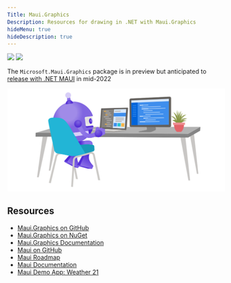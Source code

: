 ```yaml
---
Title: Maui.Graphics
Description: Resources for drawing in .NET with Maui.Graphics
hideMenu: true
hideDescription: true
---
```


[![](https://badgen.net/nuget/v/Microsoft.Maui.Graphics/pre)](https://github.com/dotnet/Microsoft.Maui.Graphics)
[![](https://img.shields.io/github/license/dotnet/Microsoft.Maui.Graphics?color=%231281c0)](https://github.com/dotnet/Microsoft.Maui.Graphics/blob/main/LICENSE)

The `Microsoft.Maui.Graphics` package is in preview but anticipated to [release with .NET MAUI](https://github.com/dotnet/maui/wiki/Roadmap) in mid-2022

<div class="text-center">

![](images/maui-working.svg)

</div>

## Resources

* [Maui.Graphics on GitHub](https://github.com/dotnet/Microsoft.Maui.Graphics)
* [Maui.Graphics on NuGet](https://www.nuget.org/packages?q=Maui.Graphics)
* [Maui.Graphics Documentation](https://docs.microsoft.com/en-us/dotnet/maui/user-interface/graphics/)
* [Maui on GitHub](https://github.com/dotnet/maui)
* [Maui Roadmap](https://github.com/dotnet/maui/wiki/Roadmap)
* [Maui Documentation](https://docs.microsoft.com/en-us/dotnet/maui/)
* [Maui Demo App: Weather 21](https://github.com/davidortinau/WeatherTwentyOne)